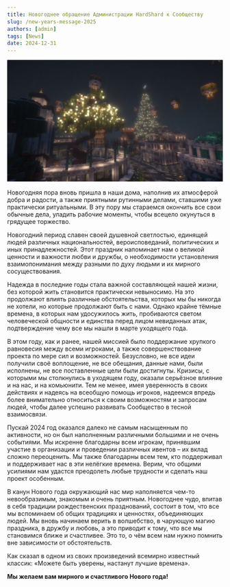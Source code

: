 ```yaml
---
title: Новогоднее обращение Администрации HardShard к Сообществу
slug: /new-years-message-2025
authors: [admin]
tags: [News]
date: 2024-12-31
---
```


![Анрими-Эссива на фоне новогодней елки](./img/anrimi-essiva-na-fone-yelki-hardshard-3-2025.jpg)

Новогодняя пора вновь пришла в наши дома, наполнив их атмосферой добра и радости, а также приятными рутинными делами, ставшими уже практически ритуальными. В эту пору мы стараемся окончить все свои обычные дела, уладить рабочие моменты, чтобы всецело окунуться в грядущее торжество.

<!-- truncate -->

Новогодний период славен своей душевной светлостью, единящей людей различных национальностей, вероисповеданий, политических и иных принадлежностей. Этот праздник напоминает нам о великой ценности и важности любви и дружбы, о необходимости установления взаимопонимания между разными по духу людьми и их мирного сосуществования. 

Надежда в последние годы стала важной составляющей нашей жизни, без которой жить становится практически невыносимо. На это продолжают влиять различные обстоятельства, которых мы бы никогда не хотели, но которые продолжают быть с нами. Однако крайне тёмные времена, в которых нам удосужилось жить, пробиваются светом человеческой общности и единства перед лицом невиданных атак, подтверждение чему все мы нашли в марте уходящего года.

В этом году, как и ранее, нашей миссией было поддержание хрупкого равновесия между всеми игроками, а также совершенствование проекта по мере сил и возможностей. Безусловно, не все идеи получили своё воплощение, не все обещания, данные нами, были исполнены, не все поставленные цели были достигнуты. Кризисы, с которыми мы столкнулись в уходящем году, оказали серьёзное влияние и на нас, и на комьюнити. Тем не менее, имея уверенность в своих действиях и надеясь на всеобщую помощь игроков, надеемся впредь более внимательно относиться к своим возможностям и запросам людей, чтобы далее успешно развивать Сообщество в тесной взаимосвязи. 

Пускай 2024 год оказался далеко не самым насыщенным по активности, но он был наполненным различными большими и не очень событиями. Мы искренне благодарны всем игрокам, принявшим участие в организации и проведении различных ивентов – их вклад сложно переоценить. Мы также благодарны всем тем, кто поддерживал и поддерживает нас в эти нелёгкие времена. Верим, что общими усилиями нам удастся преодолеть любые трудности и сделать наш проект особенным.

В канун Нового года окружающий нас мир наполняется чем-то невообразимым, знакомым и очень приятным. Новогоднее чудо, впитав в себя традиции рождественских празднований, состоит в том, что все мы вспоминаем об общих традициях и ценностях, объединяющих людей. Мы вновь начинаем верить в волшебство, в чарующую магию праздника, в дружбу и любовь, а это приводит к тому, что все мы становимся ближе и счастливее. Это то, о чём всем нам нужно помнить вне зависимости от обстоятельств.

Как сказал в одном из своих произведений всемирно известный классик: «Можете быть уверены, настанут лучшие времена».

**Мы желаем вам мирного и счастливого Нового года!**